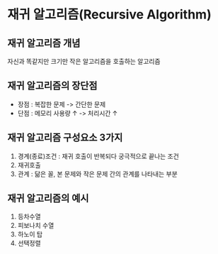 # 재귀 알고리즘(Recursive Algorithm)

## 재귀 알고리즘 개념
자신과 똑같지만 크기만 작은 알고리즘을 호출하는 알고리즘

## 재귀 알고리즘의 장단점
- 장점 : 복잡한 문제 -> 간단한 문제
- 단점 : 메모리 사용량 ↑ -> 처리시간 ↑

## 재귀 알고리즘 구성요소 3가지
1. 경계(종료)조건 : 재귀 호출이 반복되다 궁극적으로 끝나는 조건
2. 재귀호출
3. 관계 : 닮은 꼴, 본 문제와 작은 문제 간의 관계를 나타내는 부분

## 재귀 알고리즘의 예시
1. 등차수열
2. 피보나치 수열
3. 하노이 탑
4. 선택정렬
